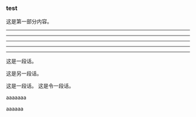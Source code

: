 ### test

<font color='Hotpink'></font>


<!-- 注释 -->
<p>这是第一部分内容。</p>

<hr>
<hr><hr>
<hr/><hr/>

<!-- 
<p> 标签在 HTML 中代表 Paragraph（段落）. 
-->

<!--
在 XHTML（比 HTML 更严格的 XML 规范）中，自闭合标签(比如hr就是自闭合的, 在HTML中可以直接用<hr>)必须使用 / 结尾，如 <br />、<img />、<input />、<hr />。
这样做是为了符合 XML 语法规则，因为在 XML 里，所有标签都必须正确关闭。
-->
<p>这是一段话。</p>
这是另一段话。

<p></p>

这是一段话。
这是令一段话。

aaaaaaa<p></p>
aaaaaa
<p></p>

